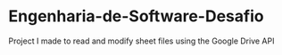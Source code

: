 # Engenharia-de-Software-Desafio
Project I made to read and modify sheet files using the Google Drive API
